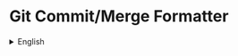 # Git Commit/Merge Formatter

<div style="text-align: right; margin-bottom: 20px;">
  <!--
  <button onclick="toggleLanguage()" style="padding: 8px 16px; background-color: #007bff; color: white; border: none; border-radius: 4px; cursor: pointer;">
    <span id="langBtn">한국어</span>
  </button>
  -->
</div>

<div id="english-content" style="display:none;">
A powerful Git repository management tool that helps developers create standardized commit messages and manage branches efficiently. Built with Streamlit for a modern web interface, this tool streamlines your Git workflow with structured commit templates and comprehensive branch management capabilities.

## Key Features

### 📝 Standardized Commit Messages
- **Conventional Commit Format**: Follow industry standards with predefined commit types (feat, fix, docs, style, refactor, test, chore, build)
- **Structured Templates**: Automatically format commit messages with title, body, and type sections
- **Consistent History**: Maintain clean and readable Git history across your team
- **Easy Customization**: Modify commit types and templates to match your project's conventions

### 🌿 Advanced Branch Management
- **Seamless Branch Operations**: Create, checkout, and merge branches with a few clicks
- **Visual Branch Status**: Real-time display of current branch, remote status, and commit differences
- **Safe Merge Operations**: Merge branches with conflict detection and resolution guidance
- **Remote Synchronization**: Pull and push changes with clear status feedback

### 📊 Git History Visualization
- **Interactive Git Graph**: Visualize commit history with Graphviz-powered diagrams
- **Commit Details**: View comprehensive commit information including author, date, and full message body
- **Branch and Tag Display**: See all references pointing to each commit
- **Real-time Updates**: Refresh and see the latest changes instantly

### 🎯 Modern Web Interface
- **Intuitive Design**: Clean and responsive Streamlit interface
- **Sidebar Navigation**: Quick access to all Git operations
- **Real-time Status**: Live updates of repository state
- **Cross-platform**: Works on macOS, Linux, and Windows

## Requirements

- Python 3.7 or higher
- Git
- macOS/Linux/Windows support

## Installation & Execution

### 1. Copy Project Files
Copy the following files to your target Git repository:

**Required Files:**
- `streamlit_app.py` - Main Streamlit application
- `git_utils.py` - Git utility functions
- `requirements.txt` - Python dependencies

**Copy Methods:**
```bash
# Method 1: Copy files directly
cp streamlit_app.py /path/to/your/git/repository/
cp git_utils.py /path/to/your/git/repository/
cp requirements.txt /path/to/your/git/repository/

# Method 2: Copy entire project and extract needed files
cp -r commit-frame /path/to/your/git/repository/
cd /path/to/your/git/repository/commit-frame
# Move required files to parent directory
```

### 2. Clone Repository (if working from original repo)
```bash
git clone [repository-url]
cd commit-frame
```

### 3. Create and Activate Virtual Environment

**macOS/Linux:**
```bash
# Create virtual environment
python3 -m venv venv

# Activate virtual environment
source venv/bin/activate
```

**Windows:**
```bash
# Create virtual environment
python -m venv venv

# Activate virtual environment
.\venv\Scripts\activate
```

### 4. Install Dependencies
```bash
pip install -r requirements.txt
```

### 5. Run the Application
```bash
streamlit run streamlit_app.py
```
- Automatically opens in your browser at `http://localhost:8501`
- Modern, intuitive interface for Git operations
- Real-time Git status monitoring

## Usage

### Available Operations

1. **Git History**: Visualize commit history with interactive graphs
2. **Commit**: Create standardized commit messages with structured templates
3. **Merge**: Safely merge branches with conflict detection
4. **Create Branch**: Create new branches from existing ones
5. **Pull**: Synchronize with remote repository
6. **Push**: Upload local changes to remote repository
7. **Checkout Branch**: Switch between branches seamlessly

### Commit Message Format
The tool generates commit messages in the following structured format:
```
<type>: <title>
<title>: <title>
<body>: <description>
```

**Supported Commit Types:**
- `feat`: New features
- `fix`: Bug fixes
- `docs`: Documentation changes
- `style`: Code formatting and style changes
- `refactor`: Code refactoring
- `test`: Test additions or modifications
- `chore`: Build process or auxiliary tool changes
- `build`: Build system or external dependency changes

### Why Standardized Commits?
- **Better Git History**: Easier to understand project evolution
- **Automated Changelog**: Generate release notes automatically
- **Team Consistency**: Uniform commit messages across the team
- **Semantic Versioning**: Support for semantic versioning workflows
- **Issue Tracking**: Better integration with issue tracking systems

## Important Notes

- **Git Repository Required**: This tool must be run in an initialized Git repository
- **Git Configuration**: Ensure Git user information is properly configured
- **Permissions**: Verify appropriate permissions for remote repository operations
- **Conflict Resolution**: Be prepared to resolve merge conflicts when they occur

## Troubleshooting

### Common Issues

1. **"Not a Git repository" Error**
   - Verify current directory is a Git repository
   - Run `git init` to initialize a new repository

2. **Package Installation Errors**
   - Ensure virtual environment is activated
   - Run `pip install --upgrade pip` before retrying

3. **Graphviz-related Issues**
   - If graphs don't display: `pip install graphviz`
   - System Graphviz installation required (macOS: `brew install graphviz`, Ubuntu: `sudo apt-get install graphviz`)

4. **Permission Errors**
   - Configure Git user info: `git config --global user.name "Your Name"`, `git config --global user.email "your.email@example.com"`
   - Verify SSH keys or personal access tokens for remote access

## Benefits

### For Individual Developers
- **Faster Workflow**: Create commits and manage branches without command line
- **Consistent Quality**: Never forget commit message structure
- **Visual Feedback**: See repository state at a glance
- **Error Prevention**: Built-in validation and conflict detection

### For Teams
- **Standardized Process**: Everyone follows the same commit conventions
- **Better Collaboration**: Clear commit history improves code review
- **Automated Workflows**: Structured commits enable CI/CD integration
- **Reduced Conflicts**: Better merge strategies and conflict resolution

## License

This project is distributed under the MIT License.
</div>
</details>

<div id="korean-content" style="display: none;">
Git 저장소 관리를 위한 웹 기반 도구로, Streamlit을 사용한 현대적이고 직관적인 인터페이스를 제공합니다. 정형화된 커밋 메시지 생성, 브랜치 관리, Git 히스토리 시각화 등의 기능을 제공합니다.

## 주요 기능

### 📝 정형화된 커밋 메시지
- **Conventional Commit 형식**: feat, fix, docs, style, refactor, test, chore, build 타입 지원
- **구조화된 템플릿**: 제목, 본문, 타입 섹션으로 자동 포맷팅
- **일관된 히스토리**: 팀 전체의 깔끔하고 읽기 쉬운 Git 히스토리 유지
- **쉬운 커스터마이징**: 프로젝트 규칙에 맞게 커밋 타입과 템플릿 수정

### 🌿 고급 브랜치 관리
- **원활한 브랜치 작업**: 몇 번의 클릭으로 브랜치 생성, 체크아웃, 머지
- **시각적 브랜치 상태**: 현재 브랜치, 원격 상태, 커밋 차이점 실시간 표시
- **안전한 머지 작업**: 충돌 감지 및 해결 가이드와 함께 브랜치 머지
- **원격 동기화**: 명확한 상태 피드백과 함께 변경사항 Pull/Push

### 📊 Git 히스토리 시각화
- **인터랙티브 Git 그래프**: Graphviz 기반 다이어그램으로 커밋 히스토리 시각화
- **커밋 상세 정보**: 작성자, 날짜, 전체 메시지 본문을 포함한 포괄적인 커밋 정보 표시
- **브랜치 및 태그 표시**: 각 커밋을 가리키는 모든 참조 확인
- **실시간 업데이트**: 새로고침하여 최신 변경사항 즉시 확인

### 🎯 현대적인 웹 인터페이스
- **직관적인 디자인**: 깔끔하고 반응형 Streamlit 인터페이스
- **사이드바 네비게이션**: 모든 Git 작업에 빠른 접근
- **실시간 상태**: 저장소 상태의 실시간 업데이트
- **크로스 플랫폼**: macOS, Linux, Windows 지원

## 환경 요구사항

- Python 3.7 이상
- Git
- macOS/Linux/Windows 지원

## 설치 및 실행

### 1. 프로젝트 파일 복사
다음 파일들을 대상 Git 저장소에 복사하세요:

**필수 파일:**
- `streamlit_app.py` - 메인 Streamlit 애플리케이션
- `git_utils.py` - Git 유틸리티 함수들
- `requirements.txt` - Python 의존성 패키지

**복사 방법:**
```bash
# 방법 1: 파일들을 직접 복사
cp streamlit_app.py /path/to/your/git/repository/
cp git_utils.py /path/to/your/git/repository/
cp requirements.txt /path/to/your/git/repository/

# 방법 2: 전체 프로젝트를 복사 후 필요한 파일만 추출
cp -r commit-frame /path/to/your/git/repository/
cd /path/to/your/git/repository/commit-frame
# 필요한 파일들을 상위 디렉토리로 이동
```

### 2. 저장소 클론 (원본 저장소에서 작업하는 경우)
```bash
git clone [repository-url]
cd commit-frame
```

### 3. 가상환경 생성 및 활성화

**macOS/Linux:**
```bash
# 가상환경 생성
python3 -m venv venv

# 가상환경 활성화
source venv/bin/activate
```

**Windows:**
```bash
# 가상환경 생성
python -m venv venv

# 가상환경 활성화
.\venv\Scripts\activate
```

### 4. 의존성 패키지 설치
```bash
pip install -r requirements.txt
```

### 5. 애플리케이션 실행
```bash
streamlit run streamlit_app.py
```
- 브라우저에서 자동으로 `http://localhost:8501`로 접속됩니다
- Git 작업을 위한 현대적이고 직관적인 인터페이스
- 실시간 Git 상태 모니터링

## 사용법

### 사용 가능한 작업

1. **Git History**: 인터랙티브 그래프로 커밋 히스토리 시각화
2. **Commit**: 구조화된 템플릿으로 정형화된 커밋 메시지 생성
3. **Merge**: 충돌 감지와 함께 안전하게 브랜치 머지
4. **Create Branch**: 기존 브랜치에서 새 브랜치 생성
5. **Pull**: 원격 저장소와 동기화
6. **Push**: 로컬 변경사항을 원격 저장소에 업로드
7. **Checkout Branch**: 브랜치 간 원활한 전환

### 커밋 메시지 형식
도구는 다음 구조화된 형식으로 커밋 메시지를 생성합니다:
```
<type>: <title>
<title>: <title>
<body>: <description>
```

**지원하는 커밋 타입:**
- `feat`: 새로운 기능
- `fix`: 버그 수정
- `docs`: 문서 변경
- `style`: 코드 포맷팅 및 스타일 변경
- `refactor`: 코드 리팩토링
- `test`: 테스트 추가 또는 수정
- `chore`: 빌드 프로세스 또는 보조 도구 변경
- `build`: 빌드 시스템 또는 외부 종속성 변경

### 정형화된 커밋의 장점
- **더 나은 Git 히스토리**: 프로젝트 진화를 더 쉽게 이해
- **자동화된 변경 로그**: 릴리스 노트 자동 생성
- **팀 일관성**: 팀 전체의 균일한 커밋 메시지
- **시맨틱 버저닝**: 시맨틱 버저닝 워크플로우 지원
- **이슈 트래킹**: 이슈 트래킹 시스템과의 더 나은 통합

## 주의사항

- **Git 저장소 필수**: 이 도구는 초기화된 Git 저장소에서 실행해야 합니다
- **Git 설정**: Git 사용자 정보가 올바르게 설정되어 있는지 확인
- **권한 확인**: 원격 저장소 작업을 위한 적절한 권한 확인
- **충돌 해결**: 머지 작업 시 충돌이 발생할 수 있으니 주의하세요

## 문제 해결

### 일반적인 문제들

1. **"Not a Git repository" 오류**
   - 현재 디렉토리가 Git 저장소인지 확인
   - `git init` 명령어로 새 저장소 초기화

2. **패키지 설치 오류**
   - 가상환경이 활성화되어 있는지 확인
   - `pip install --upgrade pip` 실행 후 재시도

3. **Graphviz 관련 오류**
   - 그래프가 표시되지 않는 경우: `pip install graphviz` 실행
   - 시스템 Graphviz 설치 필요 (macOS: `brew install graphviz`, Ubuntu: `sudo apt-get install graphviz`)

4. **권한 오류**
   - Git 사용자 정보 설정: `git config --global user.name "Your Name"`, `git config --global user.email "your.email@example.com"`
   - 원격 접근을 위한 SSH 키 또는 개인 액세스 토큰 확인

## 혜택

### 개인 개발자를 위한
- **더 빠른 워크플로우**: 명령줄 없이 커밋 생성 및 브랜치 관리
- **일관된 품질**: 커밋 메시지 구조를 절대 잊지 않음
- **시각적 피드백**: 저장소 상태를 한눈에 확인
- **오류 방지**: 내장된 검증 및 충돌 감지

### 팀을 위한
- **표준화된 프로세스**: 모든 사람이 동일한 커밋 규칙을 따름
- **더 나은 협업**: 명확한 커밋 히스토리가 코드 리뷰를 개선
- **자동화된 워크플로우**: 구조화된 커밋이 CI/CD 통합을 가능하게 함
- **충돌 감소**: 더 나은 머지 전략 및 충돌 해결

## 라이선스

이 프로젝트는 MIT 라이선스 하에 배포됩니다.
</div>

<details>
<summary>English</summary>

<div id="english-content" style="display:none;">
A powerful Git repository management tool that helps developers create standardized commit messages and manage branches efficiently. Built with Streamlit for a modern web interface, this tool streamlines your Git workflow with structured commit templates and comprehensive branch management capabilities.

## Key Features

### 📝 Standardized Commit Messages
- **Conventional Commit Format**: Follow industry standards with predefined commit types (feat, fix, docs, style, refactor, test, chore, build)
- **Structured Templates**: Automatically format commit messages with title, body, and type sections
- **Consistent History**: Maintain clean and readable Git history across your team
- **Easy Customization**: Modify commit types and templates to match your project's conventions

### 🌿 Advanced Branch Management
- **Seamless Branch Operations**: Create, checkout, and merge branches with a few clicks
- **Visual Branch Status**: Real-time display of current branch, remote status, and commit differences
- **Safe Merge Operations**: Merge branches with conflict detection and resolution guidance
- **Remote Synchronization**: Pull and push changes with clear status feedback

### 📊 Git History Visualization
- **Interactive Git Graph**: Visualize commit history with Graphviz-powered diagrams
- **Commit Details**: View comprehensive commit information including author, date, and full message body
- **Branch and Tag Display**: See all references pointing to each commit
- **Real-time Updates**: Refresh and see the latest changes instantly

### 🎯 Modern Web Interface
- **Intuitive Design**: Clean and responsive Streamlit interface
- **Sidebar Navigation**: Quick access to all Git operations
- **Real-time Status**: Live updates of repository state
- **Cross-platform**: Works on macOS, Linux, and Windows

## Requirements

- Python 3.7 or higher
- Git
- macOS/Linux/Windows support

## Installation & Execution

### 1. Copy Project Files
Copy the following files to your target Git repository:

**Required Files:**
- `streamlit_app.py` - Main Streamlit application
- `git_utils.py` - Git utility functions
- `requirements.txt` - Python dependencies

**Copy Methods:**
```bash
# Method 1: Copy files directly
cp streamlit_app.py /path/to/your/git/repository/
cp git_utils.py /path/to/your/git/repository/
cp requirements.txt /path/to/your/git/repository/

# Method 2: Copy entire project and extract needed files
cp -r commit-frame /path/to/your/git/repository/
cd /path/to/your/git/repository/commit-frame
# Move required files to parent directory
```

### 2. Clone Repository (if working from original repo)
```bash
git clone [repository-url]
cd commit-frame
```

### 3. Create and Activate Virtual Environment

**macOS/Linux:**
```bash
# Create virtual environment
python3 -m venv venv

# Activate virtual environment
source venv/bin/activate
```

**Windows:**
```bash
# Create virtual environment
python -m venv venv

# Activate virtual environment
.\venv\Scripts\activate
```

### 4. Install Dependencies
```bash
pip install -r requirements.txt
```

### 5. Run the Application
```bash
streamlit run streamlit_app.py
```
- Automatically opens in your browser at `http://localhost:8501`
- Modern, intuitive interface for Git operations
- Real-time Git status monitoring

## Usage

### Available Operations

1. **Git History**: Visualize commit history with interactive graphs
2. **Commit**: Create standardized commit messages with structured templates
3. **Merge**: Safely merge branches with conflict detection
4. **Create Branch**: Create new branches from existing ones
5. **Pull**: Synchronize with remote repository
6. **Push**: Upload local changes to remote repository
7. **Checkout Branch**: Switch between branches seamlessly

### Commit Message Format
The tool generates commit messages in the following structured format:
```
<type>: <title>
<title>: <title>
<body>: <description>
```

**Supported Commit Types:**
- `feat`: New features
- `fix`: Bug fixes
- `docs`: Documentation changes
- `style`: Code formatting and style changes
- `refactor`: Code refactoring
- `test`: Test additions or modifications
- `chore`: Build process or auxiliary tool changes
- `build`: Build system or external dependency changes

### Why Standardized Commits?
- **Better Git History**: Easier to understand project evolution
- **Automated Changelog**: Generate release notes automatically
- **Team Consistency**: Uniform commit messages across the team
- **Semantic Versioning**: Support for semantic versioning workflows
- **Issue Tracking**: Better integration with issue tracking systems

## Important Notes

- **Git Repository Required**: This tool must be run in an initialized Git repository
- **Git Configuration**: Ensure Git user information is properly configured
- **Permissions**: Verify appropriate permissions for remote repository operations
- **Conflict Resolution**: Be prepared to resolve merge conflicts when they occur

## Troubleshooting

### Common Issues

1. **"Not a Git repository" Error**
   - Verify current directory is a Git repository
   - Run `git init` to initialize a new repository

2. **Package Installation Errors**
   - Ensure virtual environment is activated
   - Run `pip install --upgrade pip` before retrying

3. **Graphviz-related Issues**
   - If graphs don't display: `pip install graphviz`
   - System Graphviz installation required (macOS: `brew install graphviz`, Ubuntu: `sudo apt-get install graphviz`)

4. **Permission Errors**
   - Configure Git user info: `git config --global user.name "Your Name"`, `git config --global user.email "your.email@example.com"`
   - Verify SSH keys or personal access tokens for remote access

## Benefits

### For Individual Developers
- **Faster Workflow**: Create commits and manage branches without command line
- **Consistent Quality**: Never forget commit message structure
- **Visual Feedback**: See repository state at a glance
- **Error Prevention**: Built-in validation and conflict detection

### For Teams
- **Standardized Process**: Everyone follows the same commit conventions
- **Better Collaboration**: Clear commit history improves code review
- **Automated Workflows**: Structured commits enable CI/CD integration
- **Reduced Conflicts**: Better merge strategies and conflict resolution

## License

This project is distributed under the MIT License.
</div>
</details>

<script>
function toggleLanguage() {
    const englishContent = document.getElementById('english-content');
    const koreanContent = document.getElementById('korean-content');
    const langBtn = document.getElementById('langBtn');
    
    if (englishContent.style.display === 'none') {
        // Switch to English
        englishContent.style.display = 'block';
        koreanContent.style.display = 'none';
        langBtn.textContent = '한국어';
    } else {
        // Switch to Korean
        englishContent.style.display = 'none';
        koreanContent.style.display = 'block';
        langBtn.textContent = 'English';
    }
}

// Set initial language based on browser preference
document.addEventListener('DOMContentLoaded', function() {
    const userLang = navigator.language || navigator.userLanguage;
    if (userLang.startsWith('ko')) {
        toggleLanguage(); // Switch to Korean if browser language is Korean
    }
});
</script>
